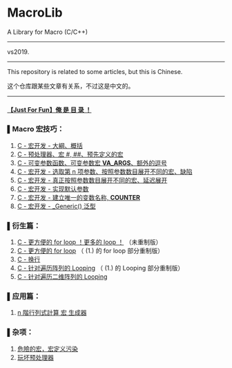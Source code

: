 # MacroLib
 A Library for Macro (C/C++)

___

vs2019.

___

This repository is related to some articles, but this is Chinese.

这个仓库跟某些文章有关系，不过这是中文的。

___

#### [【Just For Fun】俺 是 目 录 ！](https://zhuanlan.zhihu.com/p/59807834)

### ▌**Macro 宏技巧：**

1. [C - 宏开发 - 大綱、概括](https://zhuanlan.zhihu.com/p/59923365)
2. [C - 预处理器、宏 #, ##、预先定义的宏](https://zhuanlan.zhihu.com/p/60998127)
3. [C - 可变参数函数、可变参数宏 __VA_ARGS__、额外的逗号](https://zhuanlan.zhihu.com/p/60915174)
4. [C - 宏开发 - 选取第 n 项参数、按照参数数目展开不同的宏、缺陷](https://zhuanlan.zhihu.com/p/61152480)
5. [C - 宏开发 - 真正按照参数数目展开不同的宏、延迟展开](https://zhuanlan.zhihu.com/p/61467125)
6. [C - 宏开发 - 实现默认参数](https://zhuanlan.zhihu.com/p/62343197)
7. [C - 宏开发 - 建立唯一的变数名称, __COUNTER__](https://zhuanlan.zhihu.com/p/64479211)
8. [C - 宏开发 - _Generic() 泛型](https://zhuanlan.zhihu.com/p/66029308)

### ▌**衍生篇：**

1. [C - 更方便的 for loop ！更多的 loop ！](https://zhuanlan.zhihu.com/p/59654218) （未重制版）
2. [C - 更方便的 for loop](https://zhuanlan.zhihu.com/p/67516094) （ (1.) 的 for loop 部分重制版）
3. [C - 换行](https://zhuanlan.zhihu.com/p/69300862)
4. [C - 针对遍历阵列的 Looping](https://zhuanlan.zhihu.com/p/68627239) （ (1.) 的 Looping 部分重制版）
5. [C - 针对遍历二维阵列的 Looping](https://zhuanlan.zhihu.com/p/75323881)

### ▌**应用篇：**

1. [n 階行列式計算 宏 生成器](https://zhuanlan.zhihu.com/p/77057988)

### **▌杂项：**

1. [危險的宏，宏定义污染](https://zhuanlan.zhihu.com/p/70292429)
2. [玩坏预处理器](https://zhuanlan.zhihu.com/p/75584300)